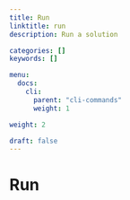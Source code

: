 ```yaml
---
title: Run
linktitle: run
description: Run a solution

categories: []
keywords: []

menu:
  docs:
    cli:
      parent: "cli-commands"
      weight: 1

weight: 2

draft: false
---
```


# Run
